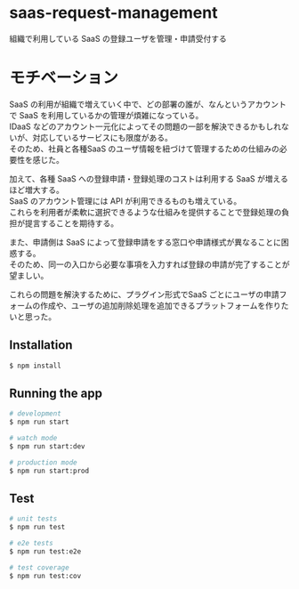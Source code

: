 # saas-request-management

組織で利用している SaaS の登録ユーザを管理・申請受付する

# モチベーション

SaaS の利用が組織で増えていく中で、どの部署の誰が、なんというアカウントで SaaS を利用しているかの管理が煩雑になっている。  
IDaaS などのアカウント一元化によってその問題の一部を解決できるかもしれないが、対応しているサービスにも限度がある。  
そのため、社員と各種SaaS のユーザ情報を紐づけて管理するための仕組みの必要性を感じた。

加えて、各種 SaaS への登録申請・登録処理のコストは利用する SaaS が増えるほど増大する。  
SaaS のアカウント管理には API が利用できるものも増えている。  
これらを利用者が柔軟に選択できるような仕組みを提供することで登録処理の負担が提言することを期待する。  

また、申請側は SaaS によって登録申請をする窓口や申請様式が異なることに困惑する。  
そのため、同一の入口から必要な事項を入力すれば登録の申請が完了することが望ましい。  

これらの問題を解決するために、プラグイン形式でSaaS ごとにユーザの申請フォームの作成や、ユーザの追加削除処理を追加できるプラットフォームを作りたいと思った。

## Installation

```bash
$ npm install
```

## Running the app

```bash
# development
$ npm run start

# watch mode
$ npm run start:dev

# production mode
$ npm run start:prod
```

## Test

```bash
# unit tests
$ npm run test

# e2e tests
$ npm run test:e2e

# test coverage
$ npm run test:cov
```
